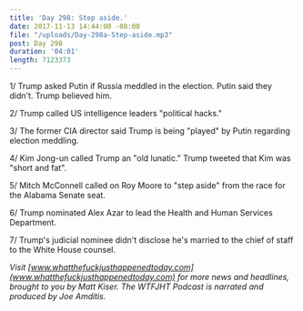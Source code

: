 ```yaml
---
title: 'Day 298: Step aside.'
date: 2017-11-13 14:44:00 -08:00
file: "/uploads/Day-298a-Step-aside.mp3"
post: Day 298
duration: '04:01'
length: 7123373
---
```


1/ Trump asked Putin if Russia meddled in the election. Putin said they didn't. Trump believed him.

2/ Trump called US intelligence leaders "political hacks."

3/ The former CIA director said Trump is being "played" by Putin regarding election meddling.

4/ Kim Jong-un called Trump an "old lunatic." Trump tweeted that Kim was "short and fat".

5/ Mitch McConnell called on Roy Moore to "step aside" from the race for the Alabama Senate seat.

6/ Trump nominated Alex Azar to lead the Health and Human Services Department.

7/ Trump's judicial nominee didn't disclose he's married to the chief of staff to the White House counsel.

*Visit [www.whatthefuckjusthappenedtoday.com](www.whatthefuckjusthappenedtoday.com) for more news and headlines, brought to you by Matt Kiser. The WTFJHT Podcast is narrated and produced by Joe Amditis.*